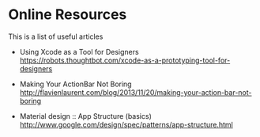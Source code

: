 # Online Resources
This is a list of useful articles 

- Using Xcode as a Tool for Designers  
 https://robots.thoughtbot.com/xcode-as-a-prototyping-tool-for-designers

- Making Your ActionBar Not Boring  
 http://flavienlaurent.com/blog/2013/11/20/making-your-action-bar-not-boring

- Material design :: App Structure (basics)
  http://www.google.com/design/spec/patterns/app-structure.html
 
